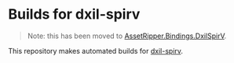 # Builds for dxil-spirv

> Note: this has been moved to [AssetRipper.Bindings.DxilSpirV](https://github.com/AssetRipper/AssetRipper.Bindings.DxilSpirV).

This repository makes automated builds for [dxil-spirv](https://github.com/HansKristian-Work/dxil-spirv).
